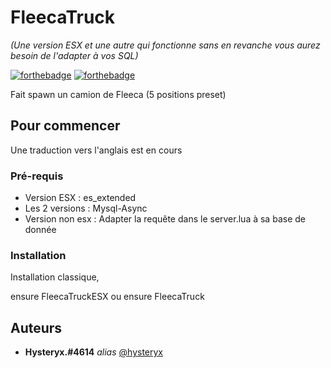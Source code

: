 # FleecaTruck 
_(Une version ESX et une autre qui fonctionne sans en revanche vous aurez besoin de l'adapter à vos SQL)_

[![forthebadge](https://forthebadge.com/images/badges/built-by-developers.svg)](https://forthebadge.com)  [![forthebadge](http://forthebadge.com/images/badges/powered-by-electricity.svg)](http://forthebadge.com)

Fait spawn un camion de Fleeca (5 positions preset)

## Pour commencer

Une traduction vers l'anglais est en cours 

### Pré-requis

- Version ESX : es_extended
- Les 2 versions : Mysql-Async 
- Version non esx : Adapter la requête dans le server.lua à sa base de donnée 

### Installation

Installation classique, 

ensure FleecaTruckESX 
ou 
ensure FleecaTruck

## Auteurs

* **Hysteryx.#4614** _alias_ [@hysteryx](https://github.com/Hysteryx)
